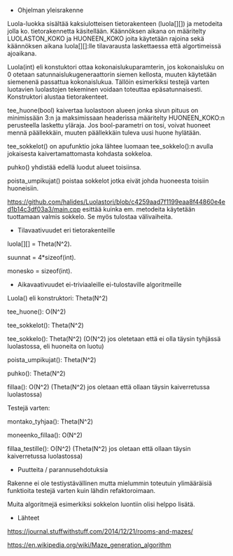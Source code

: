 * Ohjelman yleisrakenne

Luola-luokka sisältää kaksiulotteisen tietorakenteen (luola[][]) ja metodeita jolla ko. tietorakennetta käsitellään. Käännöksen aikana on määritelty LUOLASTON_KOKO ja HUONEEN_KOKO joita käytetään rajoina sekä käännöksen aikana luola[][]:lle tilavarausta laskettaessa että algortimeissä ajoaikana.

Luola(int) eli konstuktori ottaa kokonaislukuparamterin, jos kokonaisluku on 0 otetaan satunnaislukugeneraattorin siemen kellosta, muuten käytetään siemenenä passattua kokonaislukua. Tällöin esimerkiksi testejä varten luotavien luolastojen tekeminen voidaan toteuttaa epäsatunnaisesti. Konstruktori alustaa tietorakenteet.

tee_huone(bool) kaivertaa luolastoon alueen jonka sivun pituus on minimissään 3:n ja maksimissaan headerissa määritelty HUONEEN_KOKO:n perusteella laskettu yläraja. Jos bool-parametri on tosi, voivat huoneet mennä päällekkäin, muuten päällekkäin tuleva uusi huone hylätään.

tee_sokkelot() on apufunktio joka lähtee luomaan tee_sokkelo():n avulla jokaisesta kaivertamattomasta kohdasta sokkeloa.

puhko() yhdistää edellä luodut alueet toisiinsa.

poista_umpikujat() poistaa sokkelot jotka eivät johda huoneesta toisiin huoneisiin.

https://github.com/halides/Luolastori/blob/c4259aad7f1199eaa8f44860e4ed1b14c3df03a3/main.cpp esittää kuinka em. metodeita käytetään tuottamaan valmis sokkelo. Se myös tulostaa välivaiheita.


* Tilavaativuudet eri tietorakenteille

luola[][] = Theta(N^2).

suunnat = 4*sizeof(int).

monesko = sizeof(int).

* Aikavaativuudet ei-triviaaleille ei-tulostaville algoritmeille

Luola() eli konstruktori: Theta(N^2)

tee_huone(): O(N^2)

tee_sokkelot(): Theta(N^2)

tee_sokkelo(): Theta(N^2) (O(N^2) jos oletetaan että ei olla täysin tyhjässä luolastossa, eli huoneita on luotu)

poista_umpikujat(): Theta(N^2)

puhko(): Theta(N^2)

fillaa(): O(N^2) (Theta(N^2) jos oletaan että ollaan täysin kaiverretussa luolastossa)


Testejä varten:

montako_tyhjaa(): Theta(N^2)

moneenko_fillaa(): O(N^2)

fillaa_testille(): O(N^2) (Theta(N^2) jos oletaan että ollaan täysin kaiverretussa luolastossa)


* Puutteita / parannusehdotuksia

Rakenne ei ole testiystävällinen mutta mielummin toteutuin ylimääräisiä funktioita testejä varten kuin lähdin refaktoroimaan.

Muita algoritmejä esimerkiksi sokkelon luontiin olisi helppo lisätä. 


* Lähteet

https://journal.stuffwithstuff.com/2014/12/21/rooms-and-mazes/

https://en.wikipedia.org/wiki/Maze_generation_algorithm
